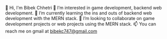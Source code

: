 👋 Hi, I'm Bibek Chhetri
👀 I’m interested in game development, backend web development.
🌱 I’m currently learning the ins and outs of backend web development with the MERN stack.
💞️ I’m looking to collaborate on game development projects or web projects using the MERN stack.
📫 You can reach me on gmail at bibekc747@gmail.com
<!---
bibekbytes/bibekbytes is a ✨ special ✨ repository because its `README.md` (this file) appears on your GitHub profile.
You can click the Preview link to take a look at your changes.
--->
